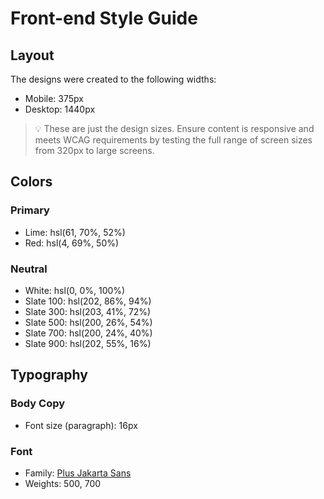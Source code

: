 # Front-end Style Guide

## Layout

The designs were created to the following widths:

- Mobile: 375px
- Desktop: 1440px

> 💡 These are just the design sizes. Ensure content is responsive and meets WCAG requirements by testing the full range of screen sizes from 320px to large screens.

## Colors

### Primary

- Lime: hsl(61, 70%, 52%)
- Red: hsl(4, 69%, 50%)

### Neutral

- White: hsl(0, 0%, 100%)
- Slate 100: hsl(202, 86%, 94%)
- Slate 300: hsl(203, 41%, 72%)
- Slate 500: hsl(200, 26%, 54%)
- Slate 700: hsl(200, 24%, 40%)
- Slate 900: hsl(202, 55%, 16%)

## Typography

### Body Copy

- Font size (paragraph): 16px

### Font

- Family: [Plus Jakarta Sans](https://fonts.google.com/specimen/Plus+Jakarta+Sans)
- Weights: 500, 700
